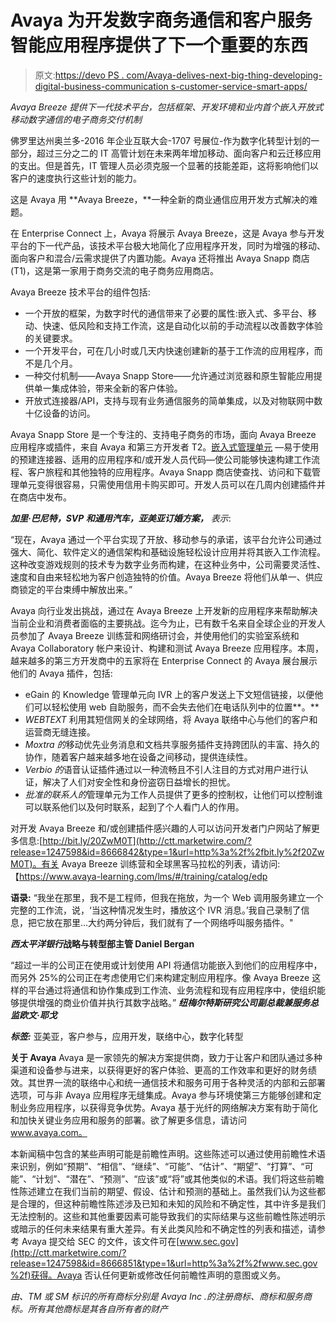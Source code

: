 # Avaya 为开发数字商务通信和客户服务智能应用程序提供了下一个重要的东西

> 原文:[https://devo PS . com/Avaya-delives-next-big-thing-developing-digital-business-communication s-customer-service-smart-apps/](https://devops.com/avaya-delivers-next-big-thing-developing-digital-business-communications-customer-service-smart-apps/)

*Avaya Breeze 提供下一代技术平台，包括框架、开发环境和业内首个嵌入开放式移动数字通信的电子商务交付机制*

佛罗里达州奥兰多-2016 年企业互联大会-1707 号展位-作为数字化转型计划的一部分，超过三分之二的 IT 高管计划在未来两年增加移动、面向客户和云迁移应用的支出。但是首先，IT 管理人员必须克服一个显著的技能差距，这将影响他们以客户的速度执行这些计划的能力。

这是 Avaya 用 **Avaya Breeze，**一种全新的商业通信应用开发方式解决的难题。

在 Enterprise Connect 上，Avaya 将展示 Avaya Breeze，这是 Avaya 参与开发平台的下一代产品，该技术平台极大地简化了应用程序开发，同时为增强的移动、面向客户和混合/云需求提供了内置功能。Avaya 还将推出 Avaya Snapp 商店(T1)，这是第一家用于商务交流的电子商务应用商店。

Avaya Breeze 技术平台的组件包括:

*   一个开放的框架，为数字时代的通信带来了必要的属性:嵌入式、多平台、移动、快速、低风险和支持工作流，这是自动化以前的手动流程以改善数字体验的关键要求。
*   一个开发平台，可在几小时或几天内快速创建新的基于工作流的应用程序，而不是几个月。
*   一种交付机制——Avaya Snapp Store——允许通过浏览器和原生智能应用提供单一集成体验，带来全新的客户体验。
*   开放式连接器/API，支持与现有业务通信服务的简单集成，以及对物联网中数十亿设备的访问。

Avaya Snapp Store 是一个专注的、支持电子商务的市场，面向 Avaya Breeze 应用程序或插件，来自 Avaya 和第三方开发者 T2。[嵌入式管理单元](http://www.avaya.com/usa/product/avaya-snap-ins/) —易于使用的预建连接器、适用的应用程序和/或开发人员代码—使公司能够快速构建工作流程、客户旅程和其他独特的应用程序。Avaya Snapp 商店使查找、访问和下载管理单元变得很容易，只需使用信用卡购买即可。开发人员可以在几周内创建插件并在商店中发布。

***加里·巴尼特，SVP 和通用汽车，亚美亚订婚方案，*** *表示*:

“现在，Avaya 通过一个平台实现了开放、移动参与的承诺，该平台允许公司通过强大、简化、软件定义的通信架构和基础设施轻松设计应用并将其嵌入工作流程。这种改变游戏规则的技术专为数字业务而构建，在这种业务中，公司需要灵活性、速度和自由来轻松地为客户创造独特的价值。Avaya Breeze 将他们从单一、供应商锁定的平台束缚中解放出来。”

Avaya 向行业发出挑战，通过在 Avaya Breeze 上开发新的应用程序来帮助解决当前企业和消费者面临的主要挑战。迄今为止，已有数千名来自全球企业的开发人员参加了 Avaya Breeze 训练营和网络研讨会，并使用他们的实验室系统和 Avaya Collaboratory 帐户来设计、构建和测试 Avaya Breeze 应用程序。本周，越来越多的第三方开发商中的五家将在 Enterprise Connect 的 Avaya 展台展示他们的 Avaya 插件，包括:

*   eGain 的 Knowledge 管理单元向 IVR 上的客户发送上下文短信链接，以便他们可以轻松使用 web 自助服务，而不会失去他们在电话队列中的位置**。**
*   *WEBTEXT* 利用其短信网关的全球网络，将 Avaya 联络中心与他们的客户和运营商无缝连接。
*   *Moxtra 的*移动优先业务消息和文档共享服务插件支持跨团队的丰富、持久的协作，随着客户越来越多地在设备之间移动，提供连续性。
*   *Verbio 的*语音认证插件通过以一种流畅且不引人注目的方式对用户进行认证，解决了人们对安全性和身份盗窃日益增长的担忧。
*   *批准的联系人的*管理单元为工作人员提供了更多的控制权，让他们可以控制谁可以联系他们以及何时联系，起到了个人看门人的作用。

对开发 Avaya Breeze 和/或创建插件感兴趣的人可以访问开发者门户网站了解更多信息:[http://bit.ly/20ZwM0T](http://ctt.marketwire.com/?release=1247598&id=8666842&type=1&url=http%3a%2f%2fbit.ly%2f20ZwM0T)。有关 Avaya Breeze 训练营和全球黑客马拉松的列表，请访问:【https://www.avaya-learning.com/lms/#/training/catalog/edp

**语录:** “我坐在那里，我不是工程师，但我在拖放，为一个 Web 调用服务建立一个完整的工作流，说，‘当这种情况发生时，播放这个 IVR 消息。’我自己录制了信息，把它放在那里…大约两分钟后，我们就有了一个网络呼叫服务插件。"

***西太平洋银行*战略与转型部主管 Daniel Bergan**

“超过一半的公司正在使用或计划使用 API 将通信功能嵌入到他们的应用程序中，而另外 25%的公司正在考虑使用它们来构建定制应用程序。像 Avaya Breeze 这样的平台通过将通信和协作集成到工作流、业务流程和现有应用程序中，使组织能够提供增强的商业价值并执行其数字战略。”
***纽梅尔特斯研究公司副总裁兼服务总监欧文·耶戈***

***标签:*** 亚美亚，客户参与，应用开发，联络中心，数字化转型

**关于 Avaya** Avaya 是一家领先的解决方案提供商，致力于让客户和团队通过多种渠道和设备参与进来，以获得更好的客户体验、更高的工作效率和更好的财务绩效。其世界一流的联络中心和统一通信技术和服务可用于各种灵活的内部和云部署选项，可与非 Avaya 应用程序无缝集成。Avaya 参与环境使第三方能够创建和定制业务应用程序，以获得竞争优势。Avaya 基于光纤的网络解决方案有助于简化和加快关键业务应用和服务的部署。欲了解更多信息，请访问 www.avaya.com。

本新闻稿中包含的某些声明可能是前瞻性声明。这些陈述可以通过使用前瞻性术语来识别，例如“预期”、“相信”、“继续”、“可能”、“估计”、“期望”、“打算”、“可能”、“计划”、“潜在”、“预测”、“应该”或“将”或其他类似的术语。我们将这些前瞻性陈述建立在我们当前的期望、假设、估计和预测的基础上。虽然我们认为这些都是合理的，但这种前瞻性陈述涉及已知和未知的风险和不确定性，其中许多是我们无法控制的。这些和其他重要因素可能导致我们的实际结果与这些前瞻性陈述明示或暗示的任何未来结果有重大差异。有关此类风险和不确定性的列表和描述，请参考 Avaya 提交给 SEC 的文件，该文件可在[www.sec.gov](http://ctt.marketwire.com/?release=1247598&id=8666851&type=1&url=http%3a%2f%2fwww.sec.gov%2f)获得。Avaya 否认任何更新或修改任何前瞻性声明的意图或义务。

*由、TM 或 SM 标识的所有商标分别是 Avaya Inc .的注册商标、商标和服务商标。所有其他商标是其各自所有者的财产*